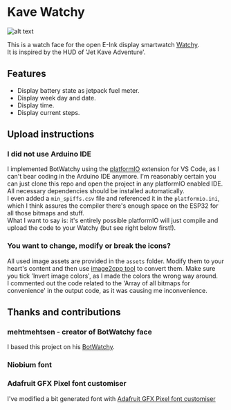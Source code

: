 # Kave Watchy

![alt text](watchface.jpg "This is what you will get")

This is a watch face for the open E-Ink display smartwatch [Watchy](https://watchy.sqfmi.com/).  
It is inspired by the HUD of 'Jet Kave Adventure'.

## Features

- Display battery state as jetpack fuel meter.
- Display week day and date.
- Display time.
- Display current steps.

## Upload instructions

### I did not use Arduino IDE

I implemented BotWatchy using the [platformIO](https://platformio.org/) extension for VS Code, as I can't bear coding in the Arduino IDE anymore. I'm reasonably certain you can just clone this repo and open the project in any platformIO enabled IDE. All necessary dependencies should be installed automatically.  
I even added a `min_spiffs.csv` file and referenced it in the `platformio.ini`, which I think assures the compiler there's enough space on the ESP32 for all those bitmaps and stuff.  
What I want to say is: it's entirely possible platformIO will just compile and upload the code to your Watchy (but see right below first!).

### You want to change, modify or break the icons?

All used image assets are provided in the `assets` folder. Modify them to your heart's content and then use [image2cpp tool](http://javl.github.io/image2cpp/) to convert them. Make sure you tick 'Invert image colors', as I made the colors the wrong way around.  
I commented out the code related to the 'Array of all bitmaps for convenience' in the output code, as it was causing me inconvenience.

## Thanks and contributions

### mehtmehtsen - creator of BotWatchy face

I based this project on his [BotWatchy](https://github.com/mehtmehtsen/BotWatchy).

### Niobium font

### Adafruit GFX Pixel font customiser

I've modified a bit generated font with [Adafruit GFX Pixel font customiser](https://tchapi.github.io/Adafruit-GFX-Font-Customiser/)
